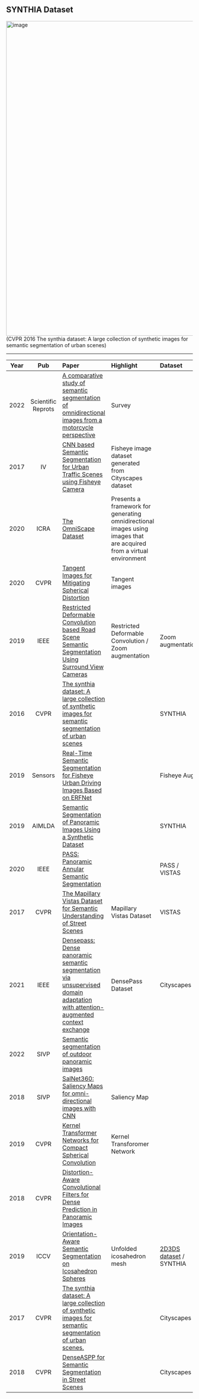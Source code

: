 **SYNTHIA Dataset**
----------
<img width="847" alt="image" src="https://user-images.githubusercontent.com/49426295/174464623-0e397c89-64ae-488f-b762-319f59ea98d4.png">
(CVPR 2016 The synthia dataset: A large collection of synthetic images for semantic segmentation of urban scenes)

----------

|  Year   |Pub |  Paper  | Highlight | Dataset |
|  :----:   | :----: | :---- | :---- | :---- |
| 2022 | Scientific Reprots| [A comparative study of semantic segmentation of omnidirectional images from a motorcycle perspective](https://www.nature.com/articles/s41598-022-08466-9) | Survey |
| 2017 | IV | [CNN based Semantic Segmentation for Urban Traffic Scenes using Fisheye Camera ](https://www.researchgate.net/profile/Liuyuan-Deng/publication/318805934_CNN_based_semantic_segmentation_for_urban_traffic_scenes_using_fisheye_camera/links/5a0ff370458515cc5aa6ad83/CNN-based-semantic-segmentation-for-urban-traffic-scenes-using-fisheye-camera.pdf) | Fisheye image dataset generated from Cityscapes dataset |
| 2020 | ICRA | [The OmniScape Dataset](http://honeine.fr/paul/publi/20.icra.pdf) | Presents a framework for generating omnidirectional images using images that are acquired from a virtual environment |
| 2020 | CVPR | [Tangent Images for Mitigating Spherical Distortion](https://openaccess.thecvf.com/content_CVPR_2020/papers/Eder_Tangent_Images_for_Mitigating_Spherical_Distortion_CVPR_2020_paper.pdf) | Tangent images|
| 2019 | IEEE | [Restricted Deformable Convolution based Road Scene Semantic Segmentation Using Surround View Cameras](https://arxiv.org/pdf/1801.00708.pdf) | Restricted Deformable Convolution / Zoom augmentation| Zoom augmentation|
| 2016 | CVPR | [The synthia dataset: A large collection of synthetic images for semantic segmentation of urban scenes](https://www.cv-foundation.org/openaccess/content_cvpr_2016/papers/Ros_The_SYNTHIA_Dataset_CVPR_2016_paper.pdf) | | SYNTHIA |
| 2019 | Sensors | [Real-Time Semantic Segmentation for Fisheye Urban Driving Images Based on ERFNet ](https://www.mdpi.com/1424-8220/19/3/503/htm) | | Fisheye Aug|
| 2019 | AIMLDA | [Semantic Segmentation of Panoramic Images Using a Synthetic Dataset](https://arxiv.org/pdf/1909.00532.pdf) | | SYNTHIA |
| 2020 | IEEE | [PASS: Panoramic Annular Semantic Segmentation](https://ieeexplore.ieee.org/stamp/stamp.jsp?tp=&arnumber=8835049)| | PASS / VISTAS | 
| 2017 | CVPR | [The Mapillary Vistas Dataset for Semantic Understanding of Street Scenes ](https://openaccess.thecvf.com/content_ICCV_2017/papers/Neuhold_The_Mapillary_Vistas_ICCV_2017_paper.pdf)| Mapillary Vistas Dataset | VISTAS |
| 2021 | IEEE | [Densepass: Dense panoramic semantic segmentation via unsupervised domain adaptation with attention-augmented context exchange](https://arxiv.org/pdf/2108.06383.pdf) | DensePass Dataset| Cityscapes | 
| 2022 | SIVP | [Semantic segmentation of outdoor panoramic images](https://www.researchgate.net/profile/Yalin-Bastanlar/publication/353911140_Semantic_segmentation_of_outdoor_panoramic_images/links/622a7a993c53d31ba4b90870/Semantic-segmentation-of-outdoor-panoramic-images.pdf)|||
| 2018 | SIVP | [SalNet360: Saliency Maps for omni-directional images with CNN](https://arxiv.org/pdf/1709.06505.pdf)| Saliency Map |
| 2019 | CVPR | [Kernel Transformer Networks for Compact Spherical Convolution](https://openaccess.thecvf.com/content_CVPR_2019/papers/Su_Kernel_Transformer_Networks_for_Compact_Spherical_Convolution_CVPR_2019_paper.pdf)| Kernel Transforomer Network|
| 2018 | CVPR | [Distortion-Aware Convolutional Filters for Dense Prediction in Panoramic Images](https://openaccess.thecvf.com/content_ECCV_2018/papers/Keisuke_Tateno_Distortion-Aware_Convolutional_Filters_ECCV_2018_paper.pdf) | | 
| 2019 | ICCV | [Orientation-Aware Semantic Segmentation on Icosahedron Spheres](https://openaccess.thecvf.com/content_ICCV_2019/papers/Zhang_Orientation-Aware_Semantic_Segmentation_on_Icosahedron_Spheres_ICCV_2019_paper.pdf) | Unfolded icosahedron mesh | [2D3DS dataset](https://arxiv.org/pdf/1702.01105.pdf) / SYNTHIA| 
| 2017 | CVPR | [The synthia dataset: A large collection of synthetic images for semantic segmentation of urban scenes. ](https://openaccess.thecvf.com/content_cvpr_2017/papers/Pohlen_Full-Resolution_Residual_Networks_CVPR_2017_paper.pdf)| | Cityscapes |
| 2018 | CVPR | [DenseASPP for Semantic Segmentation in Street Scenes](https://openaccess.thecvf.com/content_cvpr_2018/papers/Yang_DenseASPP_for_Semantic_CVPR_2018_paper.pdf)|| Cityscapes |
